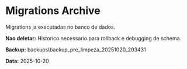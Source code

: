 ﻿# Migrations Archive

Migrations ja executadas no banco de dados.

**Nao deletar:** Historico necessario para rollback e debugging de schema.

**Backup:** backups\backup_pre_limpeza_20251020_203431

**Data:** 2025-10-20
